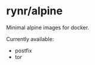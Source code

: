 rynr/alpine
===========

Minimal alpine images for docker.

Currently available:

 - postfix
 - tor
